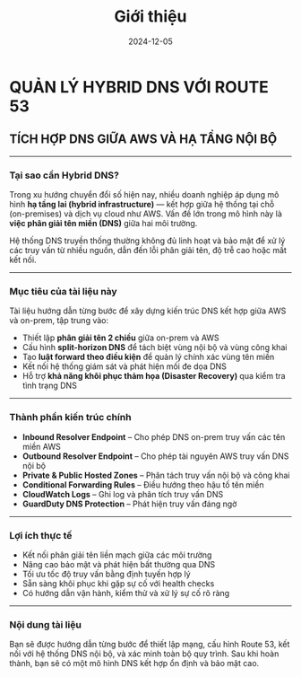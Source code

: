 ﻿---
title : "Giới thiệu"
date :  "2024-12-05"
weight : 1
chapter : false
pre : "<b>1.</b>"
---

# QUẢN LÝ HYBRID DNS VỚI ROUTE 53  
## TÍCH HỢP DNS GIỮA AWS VÀ HẠ TẦNG NỘI BỘ

---

### Tại sao cần Hybrid DNS?

Trong xu hướng chuyển đổi số hiện nay, nhiều doanh nghiệp áp dụng mô hình **hạ tầng lai (hybrid infrastructure)** — kết hợp giữa hệ thống tại chỗ (on-premises) và dịch vụ cloud như AWS. Vấn đề lớn trong mô hình này là **việc phân giải tên miền (DNS)** giữa hai môi trường.

Hệ thống DNS truyền thống thường không đủ linh hoạt và bảo mật để xử lý các truy vấn từ nhiều nguồn, dẫn đến lỗi phân giải tên, độ trễ cao hoặc mất kết nối.

---

### Mục tiêu của tài liệu này

Tài liệu hướng dẫn từng bước để xây dựng kiến trúc DNS kết hợp giữa AWS và on-prem, tập trung vào:

- Thiết lập **phân giải tên 2 chiều** giữa on-prem và AWS
- Cấu hình **split-horizon DNS** để tách biệt vùng nội bộ và vùng công khai
- Tạo **luật forward theo điều kiện** để quản lý chính xác vùng tên miền
- Kết nối hệ thống giám sát và phát hiện mối đe dọa DNS
- Hỗ trợ **khả năng khôi phục thảm họa (Disaster Recovery)** qua kiểm tra tình trạng DNS

---

### Thành phần kiến trúc chính

- **Inbound Resolver Endpoint** – Cho phép DNS on-prem truy vấn các tên miền AWS  
- **Outbound Resolver Endpoint** – Cho phép tài nguyên AWS truy vấn DNS nội bộ  
- **Private & Public Hosted Zones** – Phân tách truy vấn nội bộ và công khai  
- **Conditional Forwarding Rules** – Điều hướng theo hậu tố tên miền  
- **CloudWatch Logs** – Ghi log và phân tích truy vấn DNS  
- **GuardDuty DNS Protection** – Phát hiện truy vấn đáng ngờ

---

### Lợi ích thực tế

- Kết nối phân giải tên liền mạch giữa các môi trường  
- Nâng cao bảo mật và phát hiện bất thường qua DNS  
- Tối ưu tốc độ truy vấn bằng định tuyến hợp lý  
- Sẵn sàng khôi phục khi gặp sự cố với health checks  
- Có hướng dẫn vận hành, kiểm thử và xử lý sự cố rõ ràng

---

### Nội dung tài liệu

Bạn sẽ được hướng dẫn từng bước để thiết lập mạng, cấu hình Route 53, kết nối với hệ thống DNS nội bộ, và xác minh toàn bộ quy trình. Sau khi hoàn thành, bạn sẽ có một mô hình DNS kết hợp ổn định và bảo mật cao.

